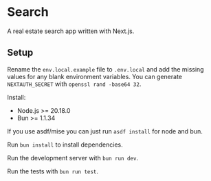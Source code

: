 # Search

A real estate search app written with Next.js.

## Setup

Rename the `env.local.example` file to `.env.local` and add the missing values for any blank environment variables. You can generate `NEXTAUTH_SECRET` with `openssl rand -base64 32`.

Install:

- Node.js >= 20.18.0
- Bun >= 1.1.34

If you use asdf/mise you can just run `asdf install` for node and bun.

Run `bun install` to install dependencies.

Run the development server with `bun run dev`.

Run the tests with `bun run test`.

